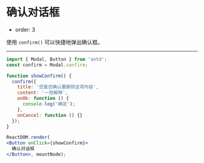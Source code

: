 # 确认对话框

- order: 3

使用 `confirm()` 可以快捷地弹出确认框。

---

````jsx
import { Modal, Button } from 'antd';
const confirm = Modal.confirm;

function showConfirm() {
  confirm({
    title: '您是否确认要删除这项内容',
    content: '一些解释',
    onOk: function () {
      console.log('确定');
    },
    onCancel: function () {}
  });
}

ReactDOM.render(
<Button onClick={showConfirm}>
  确认对话框
</Button>, mountNode);
````

